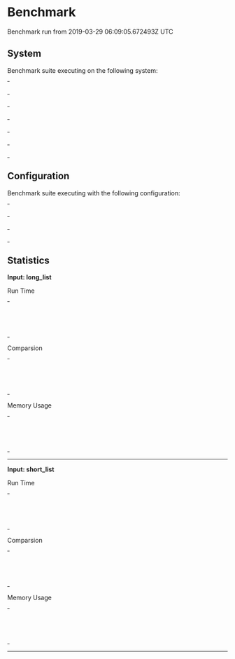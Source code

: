 # Benchmark

Benchmark run from 2019-03-29 06:09:05.672493Z UTC

## System

Benchmark suite executing on the following system:

<table style="width: 1%">
  <tr>
    <th style="width: 1%; white-space: nowrap">Operating System</th>
    <td>macOS</td>
  </tr><tr>
    <th style="white-space: nowrap">CPU Information</th>
    <td style="white-space: nowrap">Intel(R) Core(TM) i7-4770HQ CPU @ 2.20GHz</td>
  </tr><tr>
    <th style="white-space: nowrap">Number of Available Cores</th>
    <td style="white-space: nowrap">8</td>
  </tr><tr>
    <th style="white-space: nowrap">Available Memory</th>
    <td style="white-space: nowrap">16 GB</td>
  </tr><tr>
    <th style="white-space: nowrap">Elixir Version</th>
    <td style="white-space: nowrap">1.8.1</td>
  </tr><tr>
    <th style="white-space: nowrap">Erlang Version</th>
    <td style="white-space: nowrap">21.1</td>
  </tr>
</table>

## Configuration

Benchmark suite executing with the following configuration:

<table style="width: 1%">
  <tr>
    <th style="width: 1%">:time</th>
    <td style="white-space: nowrap">10 ms</td>
  </tr><tr>
    <th>:parallel</th>
    <td style="white-space: nowrap">1</td>
  </tr><tr>
    <th>:warmup</th>
    <td style="white-space: nowrap">20 ms</td>
  </tr>
</table>

## Statistics



__Input: long_list__

Run Time
<table style="width: 1%">
  <tr>
    <th>Name</th>
    <th style="text-align: right">IPS</th>
    <th style="text-align: right">Average</th>
    <th style="text-align: right">Devitation</th>
    <th style="text-align: right">Median</th>
    <th style="text-align: right">99th&nbsp;%</th>
  </tr>
  <tr>
    <td style="white-space: nowrap">flat_map</td>
    <td style="white-space: nowrap; text-align: right">1.08 K</td>
    <td style="white-space: nowrap; text-align: right">0.93 ms</td>
    <td style="white-space: nowrap; text-align: right">±46.56%</td>
    <td style="white-space: nowrap; text-align: right">0.93 ms</td>
    <td style="white-space: nowrap; text-align: right">1.78 ms</td>
  </tr>
  <tr>
    <td style="white-space: nowrap">map.flatten</td>
    <td style="white-space: nowrap; text-align: right">0.69 K</td>
    <td style="white-space: nowrap; text-align: right">1.44 ms</td>
    <td style="white-space: nowrap; text-align: right">±23.79%</td>
    <td style="white-space: nowrap; text-align: right">1.36 ms</td>
    <td style="white-space: nowrap; text-align: right">1.91 ms</td>
  </tr>
</table>

Comparsion
<table style="width: 1%">
  <tr>
    <th>Name</th>
    <th style="text-align: right">IPS</th>
    <th style="text-align: right">Slower</th>
  <tr>
    <td style="white-space: nowrap">flat_map</td>
    <td style="white-space: nowrap;text-align: right">1.08 K</td>
    <td>&nbsp;</td>
  </tr>
  <tr>
    <td style="white-space: nowrap">map.flatten</td>
    <td style="white-space: nowrap; text-align: right">0.69 K</td>
    <td style="white-space: nowrap; text-align: right">1.56x</td>
  </tr>
</table>

Memory Usage
<table style="width: 1%">
  <tr>
    <th>Name</th>
    <th style="text-align: right">Memory</th>
      <th style="text-align: right">Factor</th>
  </tr>
  <tr>
    <td style="white-space: nowrap">flat_map</td>
    <td style="white-space: nowrap">624.97 KB</td>
      <td>&nbsp;</td>
  </tr>
  <tr>
    <td style="white-space: nowrap">map.flatten</td>
    <td style="white-space: nowrap">781.25 KB</td>
    <td>1.25x</td>
  </tr>
</table>

<hr/>

__Input: short_list__

Run Time
<table style="width: 1%">
  <tr>
    <th>Name</th>
    <th style="text-align: right">IPS</th>
    <th style="text-align: right">Average</th>
    <th style="text-align: right">Devitation</th>
    <th style="text-align: right">Median</th>
    <th style="text-align: right">99th&nbsp;%</th>
  </tr>
  <tr>
    <td style="white-space: nowrap">flat_map</td>
    <td style="white-space: nowrap; text-align: right">1.36 M</td>
    <td style="white-space: nowrap; text-align: right">0.73 μs</td>
    <td style="white-space: nowrap; text-align: right">±165.74%</td>
    <td style="white-space: nowrap; text-align: right">1 μs</td>
    <td style="white-space: nowrap; text-align: right">1 μs</td>
  </tr>
  <tr>
    <td style="white-space: nowrap">map.flatten</td>
    <td style="white-space: nowrap; text-align: right">0.89 M</td>
    <td style="white-space: nowrap; text-align: right">1.13 μs</td>
    <td style="white-space: nowrap; text-align: right">±158.88%</td>
    <td style="white-space: nowrap; text-align: right">1 μs</td>
    <td style="white-space: nowrap; text-align: right">2.70 μs</td>
  </tr>
</table>

Comparsion
<table style="width: 1%">
  <tr>
    <th>Name</th>
    <th style="text-align: right">IPS</th>
    <th style="text-align: right">Slower</th>
  <tr>
    <td style="white-space: nowrap">flat_map</td>
    <td style="white-space: nowrap;text-align: right">1.36 M</td>
    <td>&nbsp;</td>
  </tr>
  <tr>
    <td style="white-space: nowrap">map.flatten</td>
    <td style="white-space: nowrap; text-align: right">0.89 M</td>
    <td style="white-space: nowrap; text-align: right">1.54x</td>
  </tr>
</table>

Memory Usage
<table style="width: 1%">
  <tr>
    <th>Name</th>
    <th style="text-align: right">Memory</th>
      <th style="text-align: right">Factor</th>
  </tr>
  <tr>
    <td style="white-space: nowrap">flat_map</td>
    <td style="white-space: nowrap">608 B</td>
      <td>&nbsp;</td>
  </tr>
  <tr>
    <td style="white-space: nowrap">map.flatten</td>
    <td style="white-space: nowrap">800 B</td>
    <td>1.32x</td>
  </tr>
</table>

<hr/>

